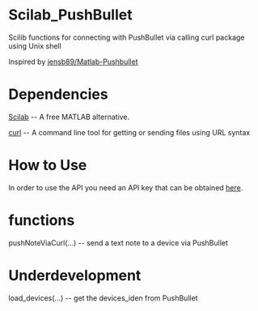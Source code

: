 Scilab_PushBullet
=================

Scilib functions for connecting with PushBullet via calling curl package using Unix shell

Inspired by [jensb89/Matlab-Pushbullet](https://github.com/jensb89/Matlab-Pushbullet/)

Dependencies
============
[Scilab](http://www.scilab.org/) -- A free MATLAB alternative.

[curl](http://packages.ubuntu.com/precise/web/curl) -- A command line tool for getting or sending files using URL syntax


How to Use
==========
In order to use the API you need an API key that can be obtained
[here](https://www.pushbullet.com/account).

functions
=========
pushNoteViaCurl(...) -- send a text note to a device via PushBullet


Underdevelopment
================
load_devices(...) -- get the devices_iden from PushBullet
